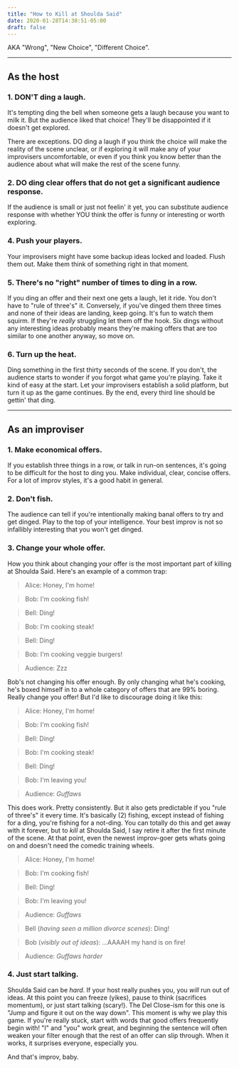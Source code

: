 ```yaml
---
title: "How to Kill at Shoulda Said"
date: 2020-01-28T14:30:51-05:00
draft: false
---
```


AKA "Wrong", "New Choice", "Different Choice".

---

## As the host

### 1. <span class="text-red">DON'T</span> ding a laugh.

It's tempting ding the bell when someone gets a laugh because you want to milk it. But the audience liked that choice! They'll be disappointed if it doesn't get explored.

There are exceptions. <span class="text-green">DO</span> ding a laugh if you think the choice will make the reality of the scene unclear, or if exploring it will make any of your improvisers uncomfortable, or even if you think you know better than the audience about what will make the rest of the scene funny.

### 2. <span class="text-green">DO</span> ding clear offers that do not get a significant audience response.

If the audience is small or just not feelin' it yet, you can substitute audience response with whether YOU think the offer is funny or interesting or worth exploring.

### 4. Push your players.

Your improvisers might have some backup ideas locked and loaded. Flush them out. Make them think of something right in that moment.

### 5. There's no "right" number of times to ding in a row.

If you ding an offer and their next one gets a laugh, let it ride. You don't have to "rule of three's" it. Conversely, if you've dinged them three times and none of their ideas are landing, keep going. It's fun to watch them squirm. If they're _really_ struggling let them off the hook. Six dings without any interesting ideas probably means they're making offers that are too similar to one another anyway, so move on.

### 6. Turn up the heat.

Ding something in the first thirty seconds of the scene. If you don't, the audience starts to wonder if you forgot what game you're playing. Take it kind of easy at the start. Let your improvisers establish a solid platform, but turn it up as the game continues. By the end, every third line should be gettin' that ding.

---

## As an improviser

### 1. Make economical offers.

If you establish three things in a row, or talk in run-on sentences, it's going to be difficult for the host to ding you. Make individual, clear, concise offers. For a lot of improv styles, it's a good habit in general.

### 2. Don't fish.

The audience can tell if you're intentionally making banal offers to try and get dinged. Play to the top of your intelligence. Your best improv is not so infallibly interesting that you won't get dinged.

### 3. Change your whole offer.

How you think about changing your offer is the most important part of killing at Shoulda Said. Here's an example of a common trap:

> Alice: Honey, I'm home!

> Bob: I'm cooking <span class="text-green">fish</span>!

> Bell: Ding!

> Bob: I'm cooking <span class="text-yellow">steak</span>!

> Bell: Ding!

> Bob: I'm cooking <span class="text-orange">veggie burgers</span>!

> Audience: Zzz

Bob's not changing his offer enough. By only changing what he's cooking, he's boxed himself in to a whole category of offers that are 99% boring. Really change you offer! But I'd like to discourage doing it like this:

> Alice: Honey, I'm home!

> Bob: I'm cooking <span class="text-green">fish</span>!

> Bell: Ding!

> Bob: I'm cooking <span class="text-yellow">steak</span>!

> Bell: Ding!

> Bob: I'm <span class="text-orange">leaving you</span>!

> Audience: _Guffaws_

This does work. Pretty consistently. But it also gets predictable if you "rule of three's" it every time. It's basically (2) fishing, except instead of fishing for a ding, you're fishing for a not-ding. You can totally do this and get away with it forever, but to _kill_ at Shoulda Said, I say retire it after the first minute of the scene. At that point, even the newest improv-goer gets whats going on and doesn't need the comedic training wheels.

> Alice: Honey, I'm home!

> Bob: I'm cooking <span class="text-green">fish</span>!

> Bell: Ding!

> Bob: I'm <span class="text-yellow">leaving you</span>!

> Audience: _Guffaws_

> Bell (_having seen a million divorce scenes_): Ding!

> Bob (_visibly out of ideas_): <span class="text-orange">...AAAAH my hand is on fire!</span>

> Audience: _Guffaws harder_

### 4. Just start talking.

Shoulda Said can be _hard_. If your host really pushes you, you _will_ run out of ideas. At this point you can freeze (yikes), pause to think (sacrifices momentum), or just start talking (scary!). The Del Close-ism for this one is "Jump and figure it out on the way down". This moment is why we play this game. If you're really stuck, start with words that good offers frequently begin with! "I" and "you" work great, and beginning the sentence will often weaken your filter enough that the rest of an offer can slip through. When it works, it surprises everyone, especially you.

And that's improv, baby.
